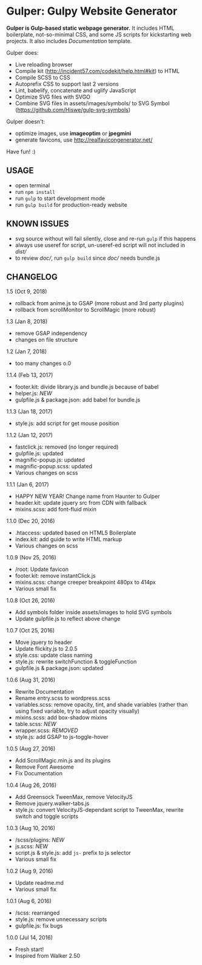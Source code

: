 # Gulper: Gulpy Website Generator

**Gulper is Gulp-based static webpage generator.** It includes HTML boilerplate, not-so-minimal CSS, and some JS scripts for kickstarting web projects. It also includes _Documentation_ template.

Gulper does:
+ Live reloading browser
+ Compile kit (http://incident57.com/codekit/help.html#kit) to HTML
+ Compile SCSS to CSS
+ Autoprefix CSS to support last 2 versions
+ Lint, babelify, concatenate and uglify JavaScript
+ Optimize SVG files with SVGO
+ Combine SVG files in assets/images/symbols/ to SVG Symbol (https://github.com/Hiswe/gulp-svg-symbols)

Gulper doesn't:
+ optimize images, use **imageoptim** or **jpegmini**
+ generate favicons, use http://realfavicongenerator.net/

Have fun! :)

## USAGE

+ open terminal
+ run `npm install`
+ run `gulp` to start development mode
+ run `gulp build` for production-ready website

## KNOWN ISSUES

+ svg source without <xml> will fail silently, close and re-run `gulp` if this happens
+ always use useref for script, un-useref-ed script will not included in _dist/_
+ to review _doc/_, run `gulp build` since _doc/_ needs bundle.js

## CHANGELOG
1.5 (Oct 9, 2018)
+ rollback from anime.js to GSAP (more robust and 3rd party plugins)
+ rollback from scrollMonitor to ScrollMagic (more robust)

1.3 (Jan 8, 2018)
+ remove GSAP independency
+ changes on file structure

1.2 (Jan 7, 2018)
+ too many changes o.0

1.1.4 (Feb 13, 2017)
+ footer.kit: divide library.js and bundle.js because of babel
+ helper.js: *NEW*
+ gulpfile.js & package.json: add babel for bundle.js

1.1.3 (Jan 18, 2017)
+ style.js: add script for get mouse position

1.1.2 (Jan 12, 2017)
+ fastclick.js: removed (no longer required)
+ gulpfile.js: updated
+ magnific-popup.js: updated
+ magnific-popup.scss: updated
+ Various changes on scss

1.1.1 (Jan 6, 2017)
+ HAPPY NEW YEAR! Change name from Haunter to Gulper
+ header.kit: update jquery src from CDN with fallback
+ mixins.scss: add font-fluid mixin

1.1.0 (Dec 20, 2016)
+ .htaccess: updated based on HTML5 Boilerplate
+ index.kit: add guide to write HTML markup
+ Various changes on scss

1.0.9 (Nov 25, 2016)
+ /root: Update favicon
+ footer.kit: remove instantClick.js
+ mixins.scss: change creeper breakpoint 480px to 414px
+ Various small fix

1.0.8 (Oct 26, 2016)
+ Add symbols folder inside assets/images to hold SVG symbols
+ Update gulpfile.js to reflect above change

1.0.7 (Oct 25, 2016)
+ Move jquery to header
+ Update flickity.js to 2.0.5
+ style.css: update class naming
+ style.js: rewrite switchFunction & toggleFunction
+ gulpfile.js & package.json: updated

1.0.6 (Aug 31, 2016)
+ Rewrite Documentation
+ Rename entry.scss to wordpress.scss
+ variables.scss: remove opacity, tint, and shade variables (rather than using fixed variable, try to adjust opacity visually)
+ mixins.scss: add box-shadow mixins
+ table.scss: *NEW*
+ wrapper.scss: *REMOVED*
+ style.js: add GSAP to js-toggle-hover

1.0.5 (Aug 27, 2016)
+ Add ScrollMagic.min.js and its plugins
+ Remove Font Awesome
+ Fix Documentation

1.0.4 (Aug 26, 2016)
+ Add Greensock TweenMax, remove VelocityJS
+ Remove jquery.walker-tabs.js
+ style.js: convert VelocityJS-dependant script to TweenMax, rewrite switch and toggle scripts

1.0.3 (Aug 10, 2016)
+ /scss/plugins: *NEW*
+ js.scss: *NEW*
+ script.js & style.js: add `js-` prefix to js selector
+ Various small fix

1.0.2 (Aug 9, 2016)
+ Update readme.md
+ Various small fix

1.0.1 (Aug 6, 2016)
+ /scss: rearranged
+ style.js: remove unnecessary scripts
+ gulpfile.js: fix bugs

1.0.0 (Jul 14, 2016)
+ Fresh start!
+ Inspired from Walker 2.50
